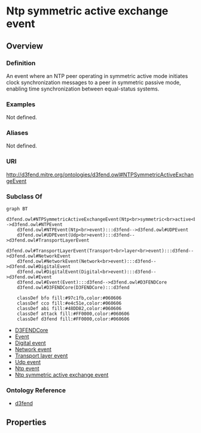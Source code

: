 # Ntp symmetric active exchange event

## Overview

### Definition
An event where an NTP peer operating in symmetric active mode initiates clock synchronization messages to a peer in symmetric passive mode, enabling time synchronization between equal-status systems.

### Examples
Not defined.

### Aliases
Not defined.

### URI
http://d3fend.mitre.org/ontologies/d3fend.owl#NTPSymmetricActiveExchangeEvent

### Subclass Of
```mermaid
graph BT
    d3fend.owl#NTPSymmetricActiveExchangeEvent(Ntp<br>symmetric<br>active<br>exchange<br>event):::d3fend-->d3fend.owl#NTPEvent
    d3fend.owl#NTPEvent(Ntp<br>event):::d3fend-->d3fend.owl#UDPEvent
    d3fend.owl#UDPEvent(Udp<br>event):::d3fend-->d3fend.owl#TransportLayerEvent
    d3fend.owl#TransportLayerEvent(Transport<br>layer<br>event):::d3fend-->d3fend.owl#NetworkEvent
    d3fend.owl#NetworkEvent(Network<br>event):::d3fend-->d3fend.owl#DigitalEvent
    d3fend.owl#DigitalEvent(Digital<br>event):::d3fend-->d3fend.owl#Event
    d3fend.owl#Event(Event):::d3fend-->d3fend.owl#D3FENDCore
    d3fend.owl#D3FENDCore(D3FENDCore):::d3fend
    
    classDef bfo fill:#97c1fb,color:#060606
    classDef cco fill:#e4c51e,color:#060606
    classDef abi fill:#48DD82,color:#060606
    classDef attack fill:#FF0000,color:#060606
    classDef d3fend fill:#FF0000,color:#060606
```

- [D3FENDCore](/docs/ontology/reference/model/D3FENDCore/D3FENDCore.md)
- [Event](/docs/ontology/reference/model/D3FENDCore/Event/Event.md)
- [Digital event](/docs/ontology/reference/model/D3FENDCore/Event/Digital%20event/Digital%20event.md)
- [Network event](/docs/ontology/reference/model/D3FENDCore/Event/Digital%20event/Network%20event/Network%20event.md)
- [Transport layer event](/docs/ontology/reference/model/D3FENDCore/Event/Digital%20event/Network%20event/Transport%20layer%20event/Transport%20layer%20event.md)
- [Udp event](/docs/ontology/reference/model/D3FENDCore/Event/Digital%20event/Network%20event/Transport%20layer%20event/Udp%20event/Udp%20event.md)
- [Ntp event](/docs/ontology/reference/model/D3FENDCore/Event/Digital%20event/Network%20event/Transport%20layer%20event/Udp%20event/Ntp%20event/Ntp%20event.md)
- [Ntp symmetric active exchange event](/docs/ontology/reference/model/D3FENDCore/Event/Digital%20event/Network%20event/Transport%20layer%20event/Udp%20event/Ntp%20event/Ntp%20symmetric%20active%20exchange%20event/Ntp%20symmetric%20active%20exchange%20event.md)


### Ontology Reference
- [d3fend](http://d3fend.mitre.org/ontologies/d3fend.owl#)

## Properties
